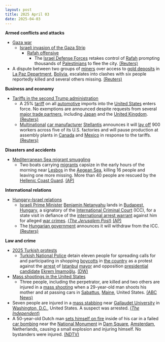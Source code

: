 ```yaml
---
layout: post
title: 2025 April 03
date: 2025-04-03
---
```



**Armed conflicts and attacks**

* [Gaza war](https://en.wikipedia.org/wiki/Gaza_war "Gaza war")
  + [Israeli invasion of the Gaza Strip](https://en.wikipedia.org/wiki/Israeli_invasion_of_the_Gaza_Strip "Israeli invasion of the Gaza Strip")
    - [Rafah offensive](https://en.wikipedia.org/wiki/Rafah_offensive "Rafah offensive")
      * The [Israel Defense Forces](https://en.wikipedia.org/wiki/Israel_Defense_Forces "Israel Defense Forces") retakes control of [Rafah](https://en.wikipedia.org/wiki/Rafah "Rafah") prompting thousands of [Palestinians](https://en.wikipedia.org/wiki/Palestinians "Palestinians") to flee the city. [(Reuters)](https://www.reuters.com/world/middle-east/hundreds-thousands-flee-israel-seizes-rafah-new-gaza-security-zone-2025-04-03/)
* A dispute between two groups of [miners](https://en.wikipedia.org/wiki/Miner "Miner") over access to [gold deposits](https://en.wikipedia.org/wiki/Gold "Gold") in [La Paz Department](https://en.wikipedia.org/wiki/La_Paz_Department_%28Bolivia%29 "La Paz Department (Bolivia)"), [Bolivia](https://en.wikipedia.org/wiki/Bolivia "Bolivia"), escalates into clashes with six people reportedly killed and several others missing. [(Reuters)](https://www.reuters.com/world/americas/bolivia-wildcat-mining-clash-sees-explosions-six-reported-dead-2025-04-03/)

**Business and economy**

* [Tariffs in the second Trump administration](https://en.wikipedia.org/wiki/Tariffs_in_the_second_Trump_administration "Tariffs in the second Trump administration")
  + A 25% [tariff](https://en.wikipedia.org/wiki/Tariff "Tariff") on all [automotive](https://en.wikipedia.org/wiki/Automotive_industry "Automotive industry") imports into the [United States](https://en.wikipedia.org/wiki/United_States "United States") enters force. No exemptions are announced despite requests from several [major trade partners](https://en.wikipedia.org/wiki/List_of_countries_by_leading_trade_partners "List of countries by leading trade partners"), including [Japan](https://en.wikipedia.org/wiki/Japan "Japan") and the [United Kingdom](https://en.wikipedia.org/wiki/United_Kingdom "United Kingdom"). [(Reuters)](https://www.reuters.com/world/us/trump-25-automobile-tariffs-due-take-effect-1201-am-et-april-3-federal-register-2025-04-02/)
  + [Multinational](https://en.wikipedia.org/wiki/Multinational_corporation "Multinational corporation") [car manufacturer](https://en.wikipedia.org/wiki/Automotive_industry "Automotive industry") [Stellantis](https://en.wikipedia.org/wiki/Stellantis "Stellantis") announces it will [lay off](https://en.wikipedia.org/wiki/Layoff "Layoff") 900 workers across five of its U.S. factories and will pause production at assembly plants in [Canada](https://en.wikipedia.org/wiki/Canada "Canada") and [Mexico](https://en.wikipedia.org/wiki/Mexico "Mexico") in response to the tariffs. [(Reuters)](https://www.reuters.com/business/autos-transportation/stellantis-says-will-temporarily-lay-off-900-us-workers-following-tariff-2025-04-03/)

**Disasters and accidents**

* [Mediterranean Sea migrant smuggling](https://en.wikipedia.org/wiki/Mediterranean_Sea_migrant_smuggling "Mediterranean Sea migrant smuggling")
  + Two boats carrying [migrants](https://en.wikipedia.org/wiki/Illegal_immigration "Illegal immigration") capsize in the early hours of the morning near [Lesbos](https://en.wikipedia.org/wiki/Lesbos "Lesbos") in the [Aegean Sea](https://en.wikipedia.org/wiki/Aegean_Sea "Aegean Sea"), killing 16 people and leaving one more missing. More than 40 people are rescued by the [Hellenic Coast Guard](https://en.wikipedia.org/wiki/Hellenic_Coast_Guard "Hellenic Coast Guard"). [(AP)](https://apnews.com/article/migration-greece-capsize-lesbos-f8b58302de27e3a819b0bad02b32b28f)

**International relations**

* [Hungary–Israel relations](https://en.wikipedia.org/wiki/Hungary%E2%80%93Israel_relations "Hungary–Israel relations")
  + [Israeli Prime Minister](https://en.wikipedia.org/wiki/Prime_Minister_of_Israel "Prime Minister of Israel") [Benjamin Netanyahu](https://en.wikipedia.org/wiki/Benjamin_Netanyahu "Benjamin Netanyahu") lands in [Budapest, Hungary](https://en.wikipedia.org/wiki/Budapest "Budapest"), a signatory of the [International Criminal Court](https://en.wikipedia.org/wiki/International_Criminal_Court "International Criminal Court") (ICC), for a state visit in defiance of the [international arrest warrant](https://en.wikipedia.org/wiki/International_Criminal_Court_arrest_warrants_for_Israeli_leaders "International Criminal Court arrest warrants for Israeli leaders") against him for alleged [war crimes](https://en.wikipedia.org/wiki/War_crime "War crime"). [(*The Jerusalem Post*)](https://www.jpost.com/breaking-news/article-848634) [(AP)](https://apnews.com/article/netanyahu-visits-hungary-despite-international-arrest-warrant-d3ce4f986adbff6c324b8ef86261731e)
  + The [Hungarian government](https://en.wikipedia.org/wiki/Government_of_Hungary "Government of Hungary") announces it will withdraw from the ICC. [(Reuters)](https://www.reuters.com/world/hungary-says-it-is-withdrawing-icc-israeli-leader-visits-2025-04-03/)

**Law and crime**

* [2025 Turkish protests](https://en.wikipedia.org/wiki/2025_Turkish_protests "2025 Turkish protests")
  + [Turkish National Police](https://en.wikipedia.org/wiki/Turkish_National_Police "Turkish National Police") detain eleven people for spreading calls for and participating in shopping [boycotts](https://en.wikipedia.org/wiki/Boycott "Boycott") in [the country](https://en.wikipedia.org/wiki/Turkey "Turkey") as a protest against the [arrest](https://en.wikipedia.org/wiki/Arrest_of_Ekrem_%C4%B0mamo%C4%9Flu "Arrest of Ekrem İmamoğlu") of [Istanbul](https://en.wikipedia.org/wiki/Istanbul "Istanbul") [mayor](https://en.wikipedia.org/wiki/Mayor_of_Istanbul "Mayor of Istanbul") and opposition [presidential candidate](https://en.wikipedia.org/wiki/Next_Turkish_presidential_election "Next Turkish presidential election") [Ekrem İmamoğlu](https://en.wikipedia.org/wiki/Ekrem_%C4%B0mamo%C4%9Flu "Ekrem İmamoğlu"). [(DW)](https://www.dw.com/en/turkey-detains-11-people-for-pro-government-business-boycott-calls/a-72124660)
* [Mass shootings in the United States](https://en.wikipedia.org/wiki/Mass_shootings_in_the_United_States "Mass shootings in the United States")
  + Three people, including the perpetrator, are killed and two others are injured in a [mass shooting](https://en.wikipedia.org/wiki/Mass_shooting "Mass shooting") when a 29-year-old man shoots his mother and at passing cars in [Sabattus](https://en.wikipedia.org/wiki/Sabattus%2C_Maine "Sabattus, Maine"), [Maine](https://en.wikipedia.org/wiki/Maine "Maine"), United States. [(ABC News)](https://www.wmtw.com/article/sabattus-maine-deadly-shooting-man-kills-mother-passerby/64378039)
* Seven people are injured in a [mass stabbing](https://en.wikipedia.org/wiki/Mass_stabbing "Mass stabbing") near [Gallaudet University](https://en.wikipedia.org/wiki/Gallaudet_University "Gallaudet University") in [Washington, D.C.](https://en.wikipedia.org/wiki/Washington%2C_D.C. "Washington, D.C."), United States. A suspect was arrested. [(*The Independent*)](https://www.independent.co.uk/news/world/americas/crime/washington-dc-stabbing-injuries-b2727099.html)
* A 50-year-old Dutch man [sets himself on fire](https://en.wikipedia.org/wiki/Self-immolation "Self-immolation") inside of his car in a failed [car bombing](https://en.wikipedia.org/wiki/Car_bomb "Car bomb") near the [National Monument](https://en.wikipedia.org/wiki/National_Monument_%28Amsterdam%29 "National Monument (Amsterdam)") in [Dam Square](https://en.wikipedia.org/wiki/Dam_Square "Dam Square"), [Amsterdam](https://en.wikipedia.org/wiki/Amsterdam "Amsterdam"), Netherlands, causing a small explosion and injuring himself. No bystanders were injured. [(NDTV)](https://www.ndtv.com/world-news/video-moment-car-exploded-in-iconic-amsterdam-square-8079954)
